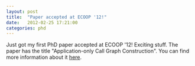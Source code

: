 ```yaml
---
layout: post
title:  "Paper accepted at ECOOP '12!"
date:   2012-02-25 17:21:00
categories: phd
---
```

Just got my first PhD paper accepted at ECOOP '12! Exciting stuff. The paper has the title "Application-only Call Graph 
Construction". You can find more information about it [here][pubs].

[pubs]:      /publications/
 